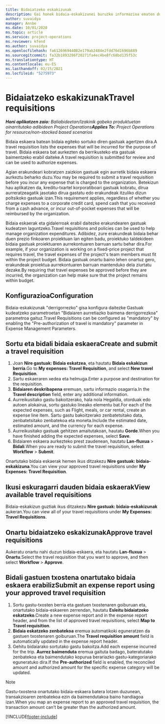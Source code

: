 ```yaml
---
title: Bidaiatzeko eskakizunak
description: Gai honek bidaia-eskakizunei buruzko informazioa ematen du.
author: suvaidya
manager: Annbe
ms.date: 10/01/2020
ms.topic: article
ms.service: project-operations
ms.reviewer: kfend
ms.author: suvaidya
ms.openlocfilehash: fa612696944082e179ab2484e2fdd76d1696b889
ms.sourcegitcommit: fa32b1893286f20271fa4ec4be8fc68bd135f53c
ms.translationtype: HT
ms.contentlocale: eu-ES
ms.lasthandoff: 02/15/2021
ms.locfileid: "5275973"
---
```

# <a name="travel-requisitions"></a><span data-ttu-id="03b98-103">Bidaiatzeko eskakizunak</span><span class="sxs-lookup"><span data-stu-id="03b98-103">Travel requisitions</span></span>

<span data-ttu-id="03b98-104">_**Honi aplikatzen zaio:** Baliabideetan/Izakinik gabeko produktuetan oinarritutako adibideen Project Operations_</span><span class="sxs-lookup"><span data-stu-id="03b98-104">_**Applies To:** Project Operations for resource/non-stocked based scenarios_</span></span>

<span data-ttu-id="03b98-105">Bidaia eskaera batean bidaia egiteko sortuko diren gastuak agertzen dira.</span><span class="sxs-lookup"><span data-stu-id="03b98-105">A travel requisition lists the expenses that will be incurred for the purpose of travel.</span></span> <span data-ttu-id="03b98-106">Bidaia eskaera bat aurkezten da berrikusteko eta gastuak baimentzeko erabil daiteke.</span><span class="sxs-lookup"><span data-stu-id="03b98-106">A travel requisition is submitted for review and can be used to authorize expenses.</span></span>

<span data-ttu-id="03b98-107">Agian erakundeari kobratzen zaizkion gastuak egin aurretik bidaia eskaera aurkeztu beharko duzu.</span><span class="sxs-lookup"><span data-stu-id="03b98-107">You may be required to submit a travel requisition before you incur any expense that is charged to the organization.</span></span> <span data-ttu-id="03b98-108">Betekizun hau aplikatzen da, kreditu-txartel korporatiboari gastuak kobratu, dirua aurreratzeagatik jasotako dirua gastatu edo erakundeak itzuliko dizun poltsikoko gastuak izan.</span><span class="sxs-lookup"><span data-stu-id="03b98-108">This requirement applies, regardless of whether you charge expenses to a corporate credit card, spend cash that you received from a cash advance, or incur out-of-pocket expenses that will be reimbursed by the organization.</span></span>

<span data-ttu-id="03b98-109">Bidaia eskaerak eta gidalerroak erabil daitezke erakundearen gastuak kudeatzen laguntzeko.</span><span class="sxs-lookup"><span data-stu-id="03b98-109">Travel requisitions and policies can be used to help manage organization expenditures.</span></span> <span data-ttu-id="03b98-110">Adibidez, zure erakundeak bidaia behar duen prezio finkoaren proiektuan lan egiten badu, proiektuko taldekideen bidaia gastuak proiektuaren aurrekontuaren barruan sartu behar dira.</span><span class="sxs-lookup"><span data-stu-id="03b98-110">For example, if your organization is working on a fixed-price project that requires travel, the travel expenses of the project's team members must fit within the project budget.</span></span> <span data-ttu-id="03b98-111">Bidaia gastuak onartu baino lehen onartuz gero, erakundeak proiektua aurrekontuaren barruan mantenduko dela ziurtatu dezake.</span><span class="sxs-lookup"><span data-stu-id="03b98-111">By requiring that travel expenses be approved before they are incurred, the organization can help make sure that the project remains within budget.</span></span>

## <a name="configuration"></a><span data-ttu-id="03b98-112">Konfigurazioa</span><span class="sxs-lookup"><span data-stu-id="03b98-112">Configuration</span></span> 

<span data-ttu-id="03b98-113">Bidaia-eskakizunak "derrigorrezko" gisa konfigura daitezke Gastuak kudeatzeko parametroetan "Bidaiaren aurretiazko baimena derrigorrezkoa" parametroa gaituz.</span><span class="sxs-lookup"><span data-stu-id="03b98-113">Travel Requisitions can be configured as "mandatory" by enabling the "Pre-authorization of travel is mandatory" parameter in Expense Management Parameters.</span></span> 

## <a name="create-and-submit-a-travel-requisition"></a><span data-ttu-id="03b98-114">Sortu eta bidali bidaia eskaera</span><span class="sxs-lookup"><span data-stu-id="03b98-114">Create and submit a travel requisition</span></span>

1. <span data-ttu-id="03b98-115">Joan **Nire gastuak: Bidaia eskatzea**, eta hautatu **Bidaia eskakizun berria**.</span><span class="sxs-lookup"><span data-stu-id="03b98-115">Go to **My expenses: Travel Requisition**, and select **New travel Requisition**.</span></span>
2. <span data-ttu-id="03b98-116">Sartu eskaeraren xedea eta helmuga.</span><span class="sxs-lookup"><span data-stu-id="03b98-116">Enter a purpose and destination for the requisition.</span></span>
3. <span data-ttu-id="03b98-117">**Bidaiaren deskribapena** eremuan, sartu informazio osagarria.</span><span class="sxs-lookup"><span data-stu-id="03b98-117">In the  **Travel description** field, enter any additional information.</span></span> 
4. <span data-ttu-id="03b98-118">Aurreikusitako gastu bakoitzerako, hala nola Hegaldia, otorduak edo autoen alokairua, sortu gastuko lineako elementu bat.</span><span class="sxs-lookup"><span data-stu-id="03b98-118">For each of the expected expenses, such as Flight, meals, or car rental, create an expense line item.</span></span> <span data-ttu-id="03b98-119">Sartu gastu bakoitzerako zenbatetsitako data, zenbatetsitako zenbatekoa eta moneta.</span><span class="sxs-lookup"><span data-stu-id="03b98-119">Include the estimated date, estimated amount, and the currency for each expense.</span></span> 
5. <span data-ttu-id="03b98-120">Aurreikusitako gastuak gehitzen amaitutakoan, hautatu **Gorde**.</span><span class="sxs-lookup"><span data-stu-id="03b98-120">When you have finished adding the expected expenses, select **Save**.</span></span>
6. <span data-ttu-id="03b98-121">Bidaiaren eskaera aurkezteko prest zaudenean, hautatu **Lan-fluxua** > **Bidali**.</span><span class="sxs-lookup"><span data-stu-id="03b98-121">When you are ready to submit the travel requisition, select **Workflow** > **Submit**.</span></span>

<span data-ttu-id="03b98-122">Onartutako bidaia eskaerak hemen ikus ditzakezu **Nire gastuak: bidaia-eskakizuna**.</span><span class="sxs-lookup"><span data-stu-id="03b98-122">You can view your approved travel requisitions under **My Expenses: Travel Requisition**.</span></span> 

## <a name="view-available-travel-requisitions"></a><span data-ttu-id="03b98-123">Ikusi eskuragarri dauden bidaia eskaerak</span><span class="sxs-lookup"><span data-stu-id="03b98-123">View available travel requisitions</span></span>

<span data-ttu-id="03b98-124">Bidaia-eskakizun guztiak ikus ditzakezu **Nire gastuak: bidaia-eskakizunak** aukeran.</span><span class="sxs-lookup"><span data-stu-id="03b98-124">You can view all of your travel requisitions under **My Expenses: Travel Requisitions**.</span></span>

## <a name="approve-travel-requisitions"></a><span data-ttu-id="03b98-125">Onartu bidaiatzeko eskakizunak</span><span class="sxs-lookup"><span data-stu-id="03b98-125">Approve travel requisitions</span></span>

<span data-ttu-id="03b98-126">Aukeratu onartu nahi duzun bidaia-eskaera, eta hautatu **Lan-fluxua** > **Onartu**.</span><span class="sxs-lookup"><span data-stu-id="03b98-126">Select the travel requisition that you want to approve, and then select **Workflow** > **Approve**.</span></span>  

## <a name="submit-an-expense-report-using-your-approved-travel-requisition"></a><span data-ttu-id="03b98-127">Bidali gastuen txostena onartutako bidaia eskaera erabiliz</span><span class="sxs-lookup"><span data-stu-id="03b98-127">Submit an expense report using your approved travel requisition</span></span>

1. <span data-ttu-id="03b98-128">Sortu gastu-txosten berria eta gastuen txostenaren goiburuan eta, onartutako bidaia-eskaeren zerrendan, hautatu **Esleitu bidaiatzeko eskatzeko**.</span><span class="sxs-lookup"><span data-stu-id="03b98-128">Create a new expense report and in the expense report header, and from the list of approved travel requisitions, select **Map to Travel requisition**.</span></span>
2. <span data-ttu-id="03b98-129">**Bidaia eskatzeko zenbatekoa** eremua automatikoki eguneratzen da gastuen txostenaren goiburuan.</span><span class="sxs-lookup"><span data-stu-id="03b98-129">The **Travel requisition amount** field is automatically updated in the expense report header.</span></span>
3. <span data-ttu-id="03b98-130">Gehitu bidaiarako sortutako gastu bakoitza.</span><span class="sxs-lookup"><span data-stu-id="03b98-130">Add each expense incurred for the trip.</span></span> <span data-ttu-id="03b98-131">**Aurrez baimenduta** eremua gaituta badago, bateratutako zenbatekoa eta baimendutako kopurua berariazko gastu-kategoriarako eguneratuko dira.</span><span class="sxs-lookup"><span data-stu-id="03b98-131">If the **Pre-authorized** field is enabled, the reconciled amount and authorized amount for the specific expense category will be updated.</span></span>

> [!NOTE]
> <span data-ttu-id="03b98-132">Gastu-txostena onartutako bidaia-eskaera batera lotzen duzunean, transakzioaren zenbatekoa ezin da baimendutakoa baino handiagoa izan.</span><span class="sxs-lookup"><span data-stu-id="03b98-132">When you map an expense report to an approved travel requisition, the transaction amount can't be greater than the authorized amount.</span></span> 


[!INCLUDE[footer-include](../includes/footer-banner.md)]